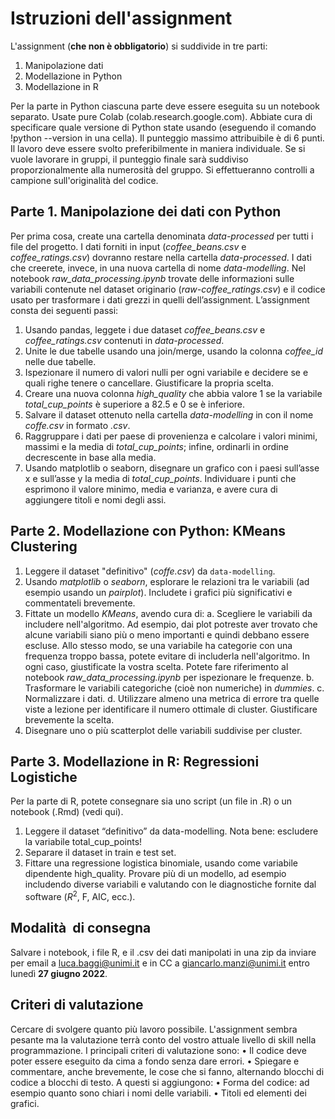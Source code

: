 # Istruzioni dell'assignment

L'assignment (**che non è obbligatorio**) si suddivide in tre parti:

1. Manipolazione dati
2. Modellazione in Python
3. Modellazione in R

Per la parte in Python ciascuna parte deve essere eseguita su un notebook separato. Usate pure Colab (colab.research.google.com). 
Abbiate cura di specificare quale versione di Python state usando (eseguendo il comando !python --version in una cella). 
Il punteggio massimo attribuibile è di 6 punti. Il lavoro deve essere svolto preferibilmente in maniera individuale. Se si vuole lavorare in gruppi, il punteggio finale sarà suddiviso proporzionalmente alla numerosità del gruppo. Si effettueranno controlli a campione sull'originalità del codice.

## Parte 1. Manipolazione dei dati con Python

Per prima cosa, create una cartella denominata *data-processed* per tutti i file del progetto. 
I dati forniti in input (*coffee_beans.csv* e *coffee_ratings.csv*) dovranno restare nella cartella *data-processed*. 
I dati che creerete, invece, in una nuova cartella di nome *data-modelling*.
Nel notebook *raw_data_processing.ipynb* trovate delle informazioni sulle variabili contenute nel dataset originario (*raw-coffee_ratings.csv*) e il codice usato per trasformare i dati grezzi in quelli dell’assignment.
L’assignment consta dei seguenti passi:
1.	Usando pandas, leggete i due dataset *coffee_beans.csv* e *coffee_ratings.csv* contenuti in *data-processed*.
2.	Unite le due tabelle usando una join/merge, usando la colonna *coffee_id* nelle due tabelle.
3.	Ispezionare il numero di valori nulli per ogni variabile e decidere se e quali righe tenere o cancellare. Giustificare la propria scelta.
4.	Creare una nuova colonna *high_quality* che abbia valore 1 se la variabile *total_cup_points* è superiore a 82.5 e 0 se è inferiore.
5.	Salvare il dataset ottenuto nella cartella *data-modelling* in con il nome *coffe.csv* in formato *.csv*.
6.	Raggruppare i dati per paese di provenienza e calcolare i valori minimi, massimi e la media di *total_cup_points*; infine, ordinarli in ordine decrescente in base alla media.
7.	Usando matplotlib o seaborn, disegnare un grafico con i paesi sull’asse x e sull’asse y la media di *total_cup_points*. Individuare i punti che esprimono il valore minimo, media e varianza, e avere cura di aggiungere titoli e nomi degli assi.

## Parte 2. Modellazione con Python: KMeans Clustering 

1. Leggere il dataset "definitivo" (*coffe.csv*) da `data-modelling`.
2. Usando *matplotlib* o *seaborn*, esplorare le relazioni tra le variabili (ad esempio usando un *pairplot*). Includete i grafici più significativi e commentateli brevemente.
3. Fittate un modello *KMeans*, avendo cura di:
    a. Scegliere le variabili da includere nell'algoritmo. Ad esempio, dai plot potreste aver trovato che alcune variabili siano più o meno importanti e quindi debbano essere escluse. Allo stesso modo, se una variabile ha categorie con una frequenza troppo bassa, potete evitare di includerla nell'algoritmo. In ogni caso, giustificate la vostra scelta. Potete fare riferimento al notebook *raw_data_processing.ipynb* per ispezionare le frequenze.
    b. Trasformare le variabili categoriche (cioè non numeriche) in *dummies*.
    c. Normalizzare i dati.
    d. Utilizzare almeno una metrica di errore tra quelle viste a lezione per identificare il numero ottimale di cluster. Giustificare brevemente la scelta.
4. Disegnare uno o più scatterplot delle variabili suddivise per cluster.

## Parte 3. Modellazione in R: Regressioni Logistiche

Per la parte di R, potete consegnare sia uno script (un file in .R) o un notebook (.Rmd) (vedi qui).
1.	Leggere il dataset “definitivo” da data-modelling. Nota bene: escludere la variabile total_cup_points!
2.	Separare il dataset in train e test set.
3.	Fittare una regressione logistica binomiale, usando come variabile dipendente high_quality. 
Provare più di un modello, ad esempio includendo diverse variabili e valutando con le diagnostiche fornite dal software ($R^2$, F, AIC, ecc.).


## Modalità  di consegna

Salvare i notebook, i file R, e il .csv dei dati manipolati in una zip da inviare per email a luca.baggi@unimi.it e in CC a giancarlo.manzi@unimi.it entro lunedì **27 giugno 2022**.

## Criteri di valutazione
Cercare di svolgere quanto più lavoro possibile. L'assignment sembra pesante ma la valutazione terrà conto del vostro attuale livello di skill nella programmazione.
I principali criteri di valutazione sono:
•	Il codice deve poter essere eseguito da cima a fondo senza dare errori.
•	Spiegare e commentare, anche brevemente, le cose che si fanno, alternando blocchi di codice a blocchi di testo.
A questi si aggiungono:
•	Forma del codice: ad esempio quanto sono chiari i nomi delle variabili.
•	Titoli ed elementi dei grafici.
